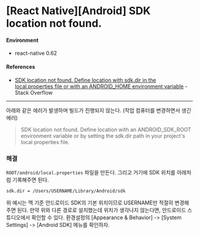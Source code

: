 # [React Native][Android] SDK location not found.

#### Environment

- react-native 0.62

#### References

- [SDK location not found. Define location with sdk.dir in the local.properties file or with an ANDROID_HOME environment variable](https://stackoverflow.com/questions/27620262/sdk-location-not-found-define-location-with-sdk-dir-in-the-local-properties-fil) - Stack Overflow

---

아래와 같은 에러가 발생하며 빌드가 진행되지 않는다. (작업 컴퓨터를 변경하면서 생긴 에러)

> SDK location not found. Define location with an ANDROID_SDK_ROOT environment variable or by setting the sdk.dir path in your project's local properties file.

### 해결

`ROOT/android/local.properties` 파일을 만든다. 그리고 거기에 SDK 위치를 아래처럼 기록해주면 된다.

    sdk.dir = /Users/USERNAME/Library/Android/sdk

위 예시는 맥 기준 안드로이드 SDK의 기본 위치이므로 USERNAME만 적절히 변경해주면 된다. 만약 위와 다른 경로로 설치했는데 위치가 생각나지 않는다면, 안드로이드 스튜디오에서 확인할 수 있다. 환경설정의 [Appearance & Behavior] -> [System Settings] -> [Android SDK] 메뉴를 확인하자.
